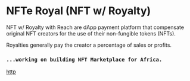 # NFTe Royal (NFT w/ Royalty)

NFT w/ Royalty with Reach are dApp payment platform that compensate original NFT creators for the use of their non-fungible tokens (NFTs). 

Royalties generally pay the creator a percentage of sales or profits. 

### `...working on building NFT Marketplace for Africa.`

[http](http:)

